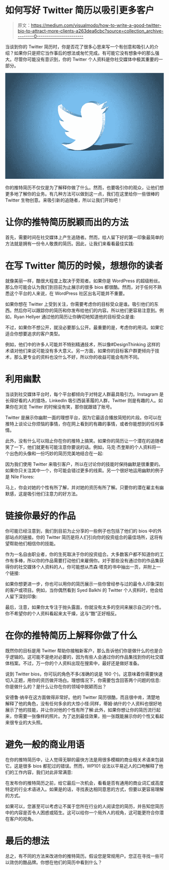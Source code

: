 # 如何写好 Twitter 简历以吸引更多客户

> 原文：<https://medium.com/visualmodo/how-to-write-a-good-twitter-bio-to-attract-more-clients-a263dea6cbc?source=collection_archive---------0----------------------->

当谈到你的 Twitter 简历时，你是否花了很多心思来写一个有创意和吸引人的介绍？如果你只是把它当作事后的想法或匆忙完成。有可能它没有想象中的那么强大。尽管你可能没有意识到，你的 Twitter 个人资料是你社交媒体中极其重要的一部分。

![](img/f68c0bec3152ecef7c255b009cd1eda0.png)

你的推特简历不仅仅是为了解释你做了什么。然而，也要吸引你的观众，让他们想更多地了解你的业务。有几种方法可以做到这一点，我们在这里给你一些很棒的 Twitter 生物创意。来吸引新的追随者，所以让我们开始吧！

# 让你的推特简历脱颖而出的方法

首先，需要时间在社交媒体上产生追随者。然而，给人留下好的第一印象最简单的方法就是拥有一份令人敬畏的简历。因此，让我们来看看最佳实践:

# 在写 Twitter 简历的时候，想想你的读者

就像美丽一样，酷很大程度上取决于旁观者。如果你是 WordPress 的超级粉丝。那么你可能会认为我们到目前为止展示的很多 bios 都很酷。然而，对于任何不熟悉这个平台的人来说，在 WordPress 社区出名可能并不重要。

如果你想在 Twitter 上受到关注，你需要考虑你的目标受众是谁。吸引他们的东西。然后你可以跟踪你的简历和你发布给他们的内容。所以他们更容易注意到。例如，Ryan Hellyer 通过他的简历让你确切地知道他的目标受众是谁:

不过，如果你不想公开，就没必要那么公开。最重要的是，考虑你的用词。如果它适合你想要追求的客户类型。

例如，他们中的许多人可能并不特别精通技术，所以像#DesignThinking 这样的术语对他们来说可能没有多大意义。另一方面，如果你的目标客户群更倾向于技术，那么更专业的资料也没什么不好，所以你的收益可能会有所不同。

# 利用幽默

当谈到社交媒体平台时，每个平台都倾向于对特定人群最具吸引力。Instagram 是长得好看的人的猎场，LinkedIn 吸引西装革履的人群，Twitter 则是有趣的人。如果你在浏览 Twitter 的时候没有笑，那你就跟错了账号。

Twitter 是展示你幽默一面的理想平台，因为它最适合播放简短的片段。你可以在推特上谈论让你烦恼的事情，你在网上看到的有趣的事情，或者你能想到的任何事情。

此外，没有什么可以阻止你在你的推特上搞笑。如果你的简历让一个潜在的追随者笑了一下，他们就更有可能注意你要说的话。例如，马克·杰奎斯的个人资料将一个出色的头像和一份巧妙的简历完美地结合在一起:

因为我们使用 Twitter 来吸引客户，所以在讨论你的技能时保持幽默是很重要的。如果你只关注其中一个，你可能会错过更多的线索。另一个很好地运用幽默的例子是 Nile Flores:

马上，你会对她的个性有所了解，并对她的资历有所了解。只要你的潜在雇主有幽默感，这是吸引他们注意力的好方法。

# 链接你最好的作品

你可能已经注意到，我们到目前为止分享的一些例子也包括了他们的 bios 中的外部站点的链接。你的 Twitter 简历是将人们引向你的投资组合的最佳场所，这将有望帮助他们相信你的技能。

作为一名自由职业者，你的生死取决于你的投资组合。大多数客户都不知道你的工作有多棒，所以你的作品需要打动他们来雇佣你。对于那些没有通过你的作品集获得你的社交媒体个人资料的人，你可能想从杰森·塔克的书中抽出一页，并附上一个链接:

如果你想更进一步，你也可以用你的简历展示一些你曾经参与过的最令人印象深刻的客户或项目。例如，当你偶然看到 Syed Balkhi 的 Twitter 个人资料时，他会给人留下深刻印象:

最后，注意，如果你太专注于抛头露面，你就没有太多的空间来展示自己的个性。你不希望你的个人资料看起来太干燥，这与“酷”正好相反。

# 在你的推特简历上解释你做了什么

既然你的目标是用 Twitter 帮助你接触新客户，那么告诉他们你是做什么的也是合乎逻辑的。这可能不是绝对必要的，因为有些人会通过你的作品集找到你的社交媒体档案。不过，万一你的个人资料出现在搜索中，最好还是做好准备。

说到 Twitter bios，你可玩的角色不多(准确的说是 160 个)。这意味着你需要快速切入正题，用你的资历做开场白。理想情况下，你需要包含回答两个问题的信息:你是做什么的？是什么让你在你的领域中脱颖而出？

安德鲁·纳辛在这方面做得非常好。他的 Twitter 简历很酷，而且很中肯，清楚地解释了他的角色，没有任何多余的大惊小怪:同样，蒂姆·纳什的个人资料也很好地展示了他的技能，并让你对他的个性有所了解:此外，如果你想让你的简历流行起来，你需要一张像样的照片。为了达到最佳效果，拍一张既能展示你的个性又看起来很专业的大头照。

# 避免一般的商业用语

在你的推特简历中，让人觉得无聊的最快方法是用很多模糊的商业相关术语来包装它。这是很多 bios 都犯过的错误。然而，WP101 设法以平易近人的口吻解释了他们的工作内容，我们对此非常满意:

在发布你的推特简历之前，给它最后一次机会，看看是否有通用的商业词汇或高度特定的行业术语进入。如果是的话，寻找表达相同意思的方式，但要以更容易理解的方式。

如果可以，您甚至可以考虑让不属于您所在行业的人阅读您的简历，并告知您简历中的内容是否令人困惑或陌生。这可以给你一个局外人的视角，这可能更符合你潜在客户的视角。

# 最后的想法

总之，有不同的方法来改进你的推特简历。假设您是常规用户。您正在寻找一些可以效仿的酷品牌。你想在他们的简历中看到什么？
